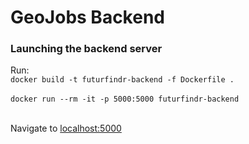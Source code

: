 # GeoJobs Backend
### Launching the backend server
Run:<br />
`docker build -t futurfindr-backend -f Dockerfile .`<br /><br />
`docker run --rm -it -p 5000:5000 futurfindr-backend`<br /><br />

Navigate to [localhost:5000](localhost:5000)<br />